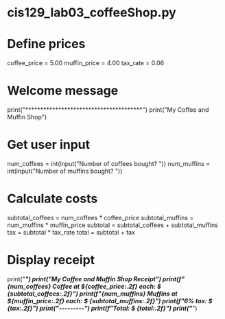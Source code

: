 # cis129_lab03_coffeeShop.py
# Define prices
coffee_price = 5.00
muffin_price = 4.00
tax_rate = 0.06

# Welcome message
print("***************************************")
print("My Coffee and Muffin Shop")

# Get user input
num_coffees = int(input("Number of coffees bought? "))
num_muffins = int(input("Number of muffins bought? "))

# Calculate costs
subtotal_coffees = num_coffees * coffee_price
subtotal_muffins = num_muffins * muffin_price
subtotal = subtotal_coffees + subtotal_muffins
tax = subtotal * tax_rate
total = subtotal + tax

# Display receipt
print("***************************************")
print("My Coffee and Muffin Shop Receipt")
print(f"{num_coffees} Coffee at ${coffee_price:.2f} each: $ {subtotal_coffees:.2f}")
print(f"{num_muffins} Muffins at ${muffin_price:.2f} each: $ {subtotal_muffins:.2f}")
print(f"6% tax: $ {tax:.2f}")
print("---------")
print(f"Total: $ {total:.2f}")
print("***************************************")
